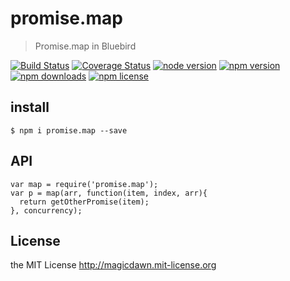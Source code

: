 # promise.map
> Promise.map in Bluebird

[![Build Status](https://travis-ci.org/magicdawn/promise.map.svg)](https://travis-ci.org/magicdawn/promise.map)
[![Coverage Status](https://coveralls.io/repos/magicdawn/promise.map/badge.svg?branch=master)](https://coveralls.io/github/magicdawn/promise.map?branch=master)
[![node version](https://img.shields.io/node/v/promise.map.svg)](https://www.npmjs.com/package/promise.map)
[![npm version](https://img.shields.io/npm/v/promise.map.svg)](https://www.npmjs.com/package/promise.map)
[![npm downloads](https://img.shields.io/npm/dm/promise.map.svg)](https://www.npmjs.com/package/promise.map)
[![npm license](https://img.shields.io/npm/l/promise.map.svg)](http://magicdawn.mit-license.org)

## install

```
$ npm i promise.map --save
```

## API

```
var map = require('promise.map');
var p = map(arr, function(item, index, arr){
  return getOtherPromise(item);
}, concurrency);
```

## License

the MIT License http://magicdawn.mit-license.org